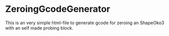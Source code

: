 # ZeroingGcodeGenerator

This is an very simple html-file to generate gcode for zeroing an ShapeOko3 with an self made probing block.
